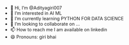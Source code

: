 - 👋 Hi, I’m @Adityagiri007
- 👀 I’m interested in AI ML
- 🌱 I’m currently learning PYTHON FOR DATA SCIENCE
- 💞️ I’m looking to collaborate on ...
- 📫 How to reach me I am available on linkedin 
- 😄 Pronouns: giri bhai


<!---
Adityagiri007/Adityagiri007 is a ✨ special ✨ repository because its `README.md` (this file) appears on your GitHub profile.
You can click the Preview link to take a look at your changes.
--->
